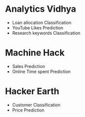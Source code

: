 # Analytics Vidhya 
- Loan allocation Classification
- YouTube Likes Prediction
- Research keywords Classification

# Machine Hack
- Sales Prediction
- Online Time spent Prediction

# Hacker Earth 
- Customer Classification
- Price Prediction

